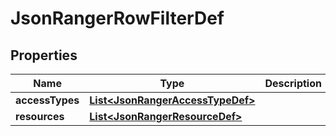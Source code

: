 
# JsonRangerRowFilterDef

## Properties
Name | Type | Description | Notes
------------ | ------------- | ------------- | -------------
**accessTypes** | [**List&lt;JsonRangerAccessTypeDef&gt;**](JsonRangerAccessTypeDef.md) |  |  [optional]
**resources** | [**List&lt;JsonRangerResourceDef&gt;**](JsonRangerResourceDef.md) |  |  [optional]




